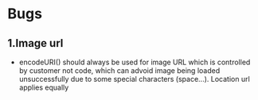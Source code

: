 # Bugs
## 1.Image url
  - encodeURI() should always be used for image URL which is controlled by customer not code, which can advoid image being loaded unsuccessfully due to some special characters (space...). Location url applies equally
  
